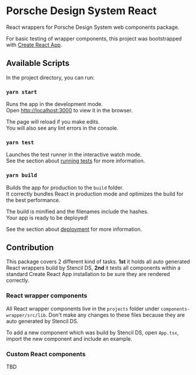 # Porsche Design System React

React wrappers for Porsche Design System web components package.

For basic testing of wrapper components, this project was bootstrapped with
[Create React App](https://github.com/facebook/create-react-app).

## Available Scripts

In the project directory, you can run:

### `yarn start`

Runs the app in the development mode.<br> Open [http://localhost:3000](http://localhost:3000) to view it in the browser.

The page will reload if you make edits.<br> You will also see any lint errors in the console.

### `yarn test`

Launches the test runner in the interactive watch mode.<br> See the section about
[running tests](https://facebook.github.io/create-react-app/docs/running-tests) for more information.

### `yarn build`

Builds the app for production to the `build` folder.<br> It correctly bundles React in production mode and optimizes the
build for the best performance.

The build is minified and the filenames include the hashes.<br> Your app is ready to be deployed!

See the section about [deployment](https://facebook.github.io/create-react-app/docs/deployment) for more information.

## Contribution

This package covers 2 different kind of tasks. **1st** it holds all auto generated React wrappers build by Stencil DS,
**2nd** it tests all components within a standard Create React App installation to be sure they are rendered correctly.

### React wrapper components

All React wrapper components live in the `projects` folder under `components-wrapper/src/lib`. Don't make any changes to
these files because they are auto generated by Stencil DS.

To add a new component which was build by Stencil DS, open `App.tsx`, import the new component and include an example.

### Custom React components

TBD
